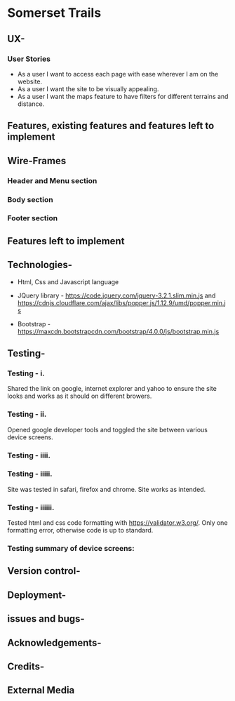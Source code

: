 # Somerset Trails 


## UX-


### User Stories

* As a user I want to access each page with ease wherever I am on the website.
* As a user I want the site to be visually appealing.
* As a user I want the maps feature to have filters for different terrains and distance.

## Features, existing features and features left to implement



## Wire-Frames


### Header and Menu section


### Body section 


### Footer section


## Features left to implement



## Technologies-

* Html, Css and Javascript language

* JQuery library - https://code.jquery.com/jquery-3.2.1.slim.min.js and https://cdnjs.cloudflare.com/ajax/libs/popper.js/1.12.9/umd/popper.min.js

* Bootstrap - https://maxcdn.bootstrapcdn.com/bootstrap/4.0.0/js/bootstrap.min.js

## Testing-

### Testing - i.
Shared the link on google, internet explorer and yahoo to ensure the site looks and works as it should on different browers. 

### Testing - ii. 
Opened google developer tools and toggled the site between various device screens.

### Testing - iiii. 


### Testing - iiiii.
Site was tested in safari, firefox and chrome. Site works as intended.

### Testing - iiiiii.
Tested html and css code formatting with https://validator.w3.org/. Only one formatting error, otherwise code is up to standard.

### Testing summary of device screens: 


## Version control-


## Deployment-


## issues and bugs-


## Acknowledgements-



## Credits-


## External Media 
